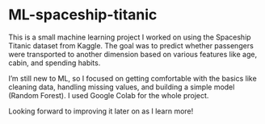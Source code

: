 # ML-spaceship-titanic

This is a small machine learning project I worked on using the Spaceship Titanic dataset from Kaggle. The goal was to predict whether passengers were transported to another dimension based on various features like age, cabin, and spending habits.

I’m still new to ML, so I focused on getting comfortable with the basics like cleaning data, handling missing values, and building a simple model (Random Forest). I used Google Colab for the whole project.

Looking forward to improving it later on as I learn more!
